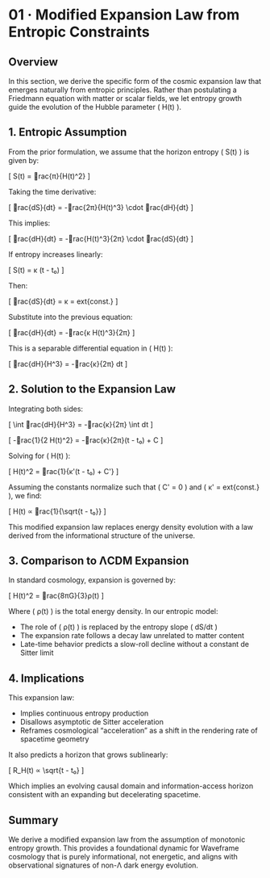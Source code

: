 # 01 · Modified Expansion Law from Entropic Constraints

## Overview

In this section, we derive the specific form of the cosmic expansion law that emerges naturally from entropic principles. Rather than postulating a Friedmann equation with matter or scalar fields, we let entropy growth guide the evolution of the Hubble parameter \( H(t) \).

## 1. Entropic Assumption

From the prior formulation, we assume that the horizon entropy \( S(t) \) is given by:

\[
S(t) = rac{π}{H(t)^2}
\]

Taking the time derivative:

\[
rac{dS}{dt} = -rac{2π}{H(t)^3} \cdot rac{dH}{dt}
\]

This implies:

\[
rac{dH}{dt} = -rac{H(t)^3}{2π} \cdot rac{dS}{dt}
\]

If entropy increases linearly:

\[
S(t) = κ (t - t₀)
\]

Then:

\[
rac{dS}{dt} = κ = 	ext{const.}
\]

Substitute into the previous equation:

\[
rac{dH}{dt} = -rac{κ H(t)^3}{2π}
\]

This is a separable differential equation in \( H(t) \):

\[
rac{dH}{H^3} = -rac{κ}{2π} dt
\]

## 2. Solution to the Expansion Law

Integrating both sides:

\[
\int rac{dH}{H^3} = -rac{κ}{2π} \int dt
\]

\[
-rac{1}{2 H(t)^2} = -rac{κ}{2π}(t - t₀) + C
\]

Solving for \( H(t) \):

\[
H(t)^2 = rac{1}{κ'(t - t₀) + C'}
\]

Assuming the constants normalize such that \( C' = 0 \) and \( κ' = 	ext{const.} \), we find:

\[
H(t) ∝ rac{1}{\sqrt{t - t₀}}
\]

This modified expansion law replaces energy density evolution with a law derived from the informational structure of the universe.

## 3. Comparison to ΛCDM Expansion

In standard cosmology, expansion is governed by:

\[
H(t)^2 = rac{8πG}{3}ρ(t)
\]

Where \( ρ(t) \) is the total energy density. In our entropic model:

- The role of \( ρ(t) \) is replaced by the entropy slope \( dS/dt \)
- The expansion rate follows a decay law unrelated to matter content
- Late-time behavior predicts a slow-roll decline without a constant de Sitter limit

## 4. Implications

This expansion law:
- Implies continuous entropy production
- Disallows asymptotic de Sitter acceleration
- Reframes cosmological “acceleration” as a shift in the rendering rate of spacetime geometry

It also predicts a horizon that grows sublinearly:

\[
R_H(t) ∝ \sqrt{t - t₀}
\]

Which implies an evolving causal domain and information-access horizon consistent with an expanding but decelerating spacetime.

## Summary

We derive a modified expansion law from the assumption of monotonic entropy growth. This provides a foundational dynamic for Waveframe cosmology that is purely informational, not energetic, and aligns with observational signatures of non-Λ dark energy evolution.
